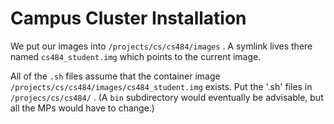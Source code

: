 # Campus Cluster Installation

We put our images into `/projects/cs/cs484/images` .
A symlink lives there named `cs484_student.img` which points to the current image.

All of the `.sh` files assume that the container image
    `/projects/cs/cs484/images/cs484_student.img` exists.
Put the '.sh' files in `/projecs/cs/cs484/` .
    (A `bin` subdirectory would eventually be advisable,
        but all the MPs would have to change.)
